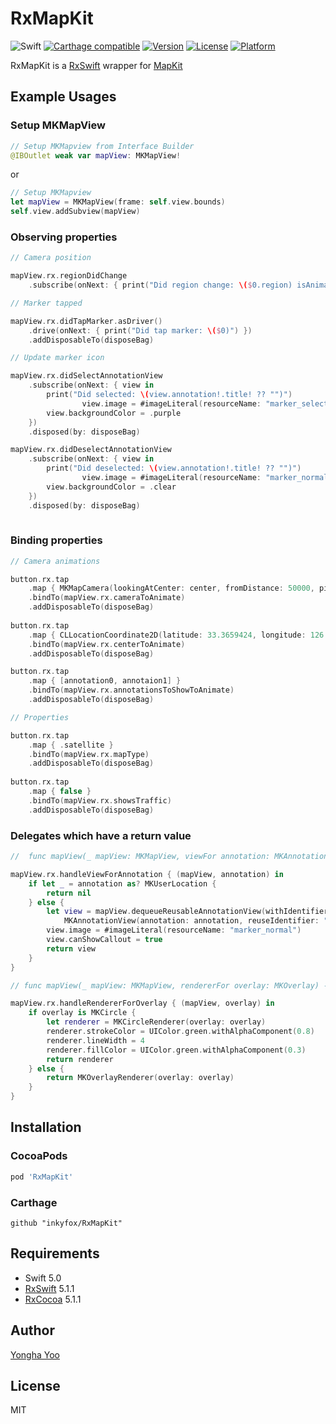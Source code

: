 # RxMapKit
![Swift](https://img.shields.io/badge/Swift-5-orange.svg)
[![Carthage compatible](https://img.shields.io/badge/Carthage-compatible-4BC51D.svg?style=flat)](https://github.com/Carthage/Carthage)
[![Version](https://img.shields.io/cocoapods/v/RxMapKit.svg?style=flat)](http://cocoapods.org/pods/RxMapKit)
[![License](https://img.shields.io/cocoapods/l/RxMapKit.svg?style=flat)](http://cocoapods.org/pods/RxMapKit)
[![Platform](https://img.shields.io/cocoapods/p/RxMapKit.svg?style=flat)](http://cocoapods.org/pods/RxMapKit)


RxMapKit is a [RxSwift](https://github.com/ReactiveX/RxSwift) wrapper for [MapKit](https://developer.apple.com/reference/mapkit)

## Example Usages

### Setup MKMapView
```swift
// Setup MKMapview from Interface Builder
@IBOutlet weak var mapView: MKMapView!
```
or
```swift
// Setup MKMapview
let mapView = MKMapView(frame: self.view.bounds)
self.view.addSubview(mapView)
```

### Observing properties
```swift
// Camera position

mapView.rx.regionDidChange
    .subscribe(onNext: { print("Did region change: \($0.region) isAnimated \($0.isAnimated)") })

// Marker tapped

mapView.rx.didTapMarker.asDriver()
    .drive(onNext: { print("Did tap marker: \($0)") })
    .addDisposableTo(disposeBag)

// Update marker icon 

mapView.rx.didSelectAnnotationView
    .subscribe(onNext: { view in
        print("Did selected: \(view.annotation!.title! ?? "")")
                view.image = #imageLiteral(resourceName: "marker_selected")
        view.backgroundColor = .purple
    })
    .disposed(by: disposeBag)

mapView.rx.didDeselectAnnotationView
    .subscribe(onNext: { view in
        print("Did deselected: \(view.annotation!.title! ?? "")")
                view.image = #imageLiteral(resourceName: "marker_normal")
        view.backgroundColor = .clear
    })
    .disposed(by: disposeBag)
                
```

### Binding properties
```Swift
// Camera animations

button.rx.tap
    .map { MKMapCamera(lookingAtCenter: center, fromDistance: 50000, pitch: 30, heading: 45) }
    .bindTo(mapView.rx.cameraToAnimate)
    .addDisposableTo(disposeBag)
    
button.rx.tap
    .map { CLLocationCoordinate2D(latitude: 33.3659424, longitude: 126.3476852) }
    .bindTo(mapView.rx.centerToAnimate)
    .addDisposableTo(disposeBag)

button.rx.tap
    .map { [annotation0, annotaion1] }
    .bindTo(mapView.rx.annotationsToShowToAnimate)
    .addDisposableTo(disposeBag)

// Properties

button.rx.tap
    .map { .satellite }
    .bindTo(mapView.rx.mapType)
    .addDisposableTo(disposeBag)
    
button.rx.tap
    .map { false }
    .bindTo(mapView.rx.showsTraffic)
    .addDisposableTo(disposeBag)

```

### Delegates which have a return value
```Swift
//  func mapView(_ mapView: MKMapView, viewFor annotation: MKAnnotation) -> MKAnnotationView?

mapView.rx.handleViewForAnnotation { (mapView, annotation) in
    if let _ = annotation as? MKUserLocation {
        return nil
    } else {
        let view = mapView.dequeueReusableAnnotationView(withIdentifier: "reusableIdentifier") ??
            MKAnnotationView(annotation: annotation, reuseIdentifier: "reusableIdentifier")
        view.image = #imageLiteral(resourceName: "marker_normal")
        view.canShowCallout = true
        return view
    }
}

// func mapView(_ mapView: MKMapView, rendererFor overlay: MKOverlay) -> MKOverlayRenderer

mapView.rx.handleRendererForOverlay { (mapView, overlay) in
    if overlay is MKCircle {
        let renderer = MKCircleRenderer(overlay: overlay)
        renderer.strokeColor = UIColor.green.withAlphaComponent(0.8)
        renderer.lineWidth = 4
        renderer.fillColor = UIColor.green.withAlphaComponent(0.3)
        return renderer
    } else {
        return MKOverlayRenderer(overlay: overlay)
    }
}

```

## Installation

### CocoaPods

```Ruby
pod 'RxMapKit'
```

### Carthage
```
github "inkyfox/RxMapKit"
```

## Requirements

- Swift 5.0
- [RxSwift](https://github.com/ReactiveX/RxSwift) 5.1.1
- [RxCocoa](https://github.com/ReactiveX/RxSwift) 5.1.1

## Author

[Yongha Yoo](http://inkyfox.oo-v.com)

## License

MIT

